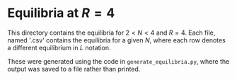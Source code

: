 
# Equilibria at $R = 4$

This directory contains the equilibria for $2 < N < 4$ and $R = 4$. Each file, named '<N>.csv' contains the equilibria for a given $N$, where each row denotes a different equilibrium in $L$ notation.

These were generated using the code in `generate_equilibria.py`, where the output was saved to a file rather than printed.
        